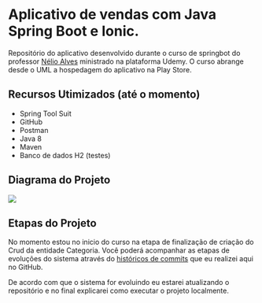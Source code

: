 
# Aplicativo de vendas com Java Spring Boot e Ionic.
Repositório do aplicativo desenvolvido durante o curso de springbot do professor [Nélio Alves](https://www.udemy.com/user/nelio-alves/ "Nélio Alves") ministrado na plataforma Udemy. O curso abrange desde o UML a hospedagem do aplicativo na Play Store.

## Recursos Utimizados (até o momento)
- Spring Tool Suit
- GitHub
- Postman
- Java 8
- Maven
- Banco de dados H2 (testes)

## Diagrama do Projeto

![](https://i.imgur.com/aiitEDC.png)
## Etapas do Projeto
No momento estou no inicio do curso na etapa de finalização de criação do Crud da entidade Categoria. Você poderá acompanhar as etapas de evoluções do sistema através do [históricos de commits](https://github.com/MadsonSantosCe/springboot-ionic-mysql/commits/master "commits") que eu realizei aqui no GitHub. 

De acordo com que o sistema for evoluindo eu estarei atualizando o repositório e no final explicarei como executar o projeto localmente.
